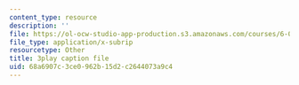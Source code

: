 ```yaml
---
content_type: resource
description: ''
file: https://ol-ocw-studio-app-production.s3.amazonaws.com/courses/6-004-computation-structures-spring-2017/68a6907c3ce0962b15d2c2644073a9c4_00KTZ7t_rWw.srt
file_type: application/x-subrip
resourcetype: Other
title: 3play caption file
uid: 68a6907c-3ce0-962b-15d2-c2644073a9c4
---
```

